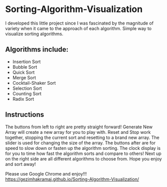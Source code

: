 # Sorting-Algorithm-Visualization

I developed this little project since I was fascinated by the magnitude of variety when it came to the approach of each algorithm.
Simple way to visualize sorting algorithms.

## Algorithms include:
  - Insertion Sort
  - Bubble Sort
  - Quick Sort
  - Merge Sort
  - Cocktail-Shaker Sort
  - Selection Sort
  - Counting Sort
  - Radix Sort

## Instructions

The buttons from left to right are pretty straight forward! Generate New Array will create a new array for you to play with. Reset and Stop work together, stopping the current sort and resetting to a brand new array. The slider is used for changing the size of the array. The buttons after are for speed to slow down or fasten up the algorithm sorting. The clock display is for you to time how fast the algorithm sorts and compare to others! Next up on the right side are all different algorithms to choose from.
Hope you enjoy and sort away!

Please use Google Chrome and enjoy!!! https://gezimhakramaj.github.io/Sorting-Algorithm-Visualization/
